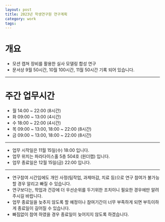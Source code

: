 ```yaml
---
layout: post
title: 2023년 학생연구원 연구계획
category: work
tags: 
---
```


# 개요

* 모션 캡쳐 장비를 활용한 실사 모델링 합성 연구
* 문서상 9월 50시간, 10월 100시간, 11월 50시간 기록 되어 있습니다.

---

# 주간 업무시간

* 월 14:00 ~ 22:00 (8시간)
* 화 09:00 ~ 13:00 (4시간)
* 수 18:00 ~ 22:00 (4시간)
* 목 09:00 ~ 13:00, 18:00 ~ 22:00 (8시간)
* 금 09:00 ~ 13:00, 18:00 ~ 22:00 (8시간)

---

* 업무 시작일은 11월 15일(수) 18:00 입니다.
* 업무 위치는 파라다이스홀 5층 504호 (원더랩) 입니다.
* 업무 종료일은 12월 15일(금) 22:00 입니다.

---

* 연구참여 시간임에도 개인 사정(팀작업, 과제마감, 치료 등)으로 연구 참여가 불가능할 경우 알리고 빠질 수 있습니다.
* 연구보다는, 학업과 건강에 더 우선순위를 두기위한 조치이니 필요한 경우에만 알려주시길 바랍니다.
* 업무 종료일을 늦추지 않도록 할 예정이나 참여기간이 너무 부족하게 되면 부득이하게 종료일이 길어질 수 있습니다.
* 빠짐없이 참여 하였을 경우 종료일이 늦어지지 않도록 하겠습니다.